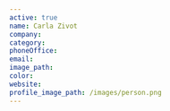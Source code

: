 ```yaml
---
active: true
name: Carla Zivot
company:
category:
phoneOffice:
email:
image_path:
color:
website:
profile_image_path: /images/person.png
---
```

